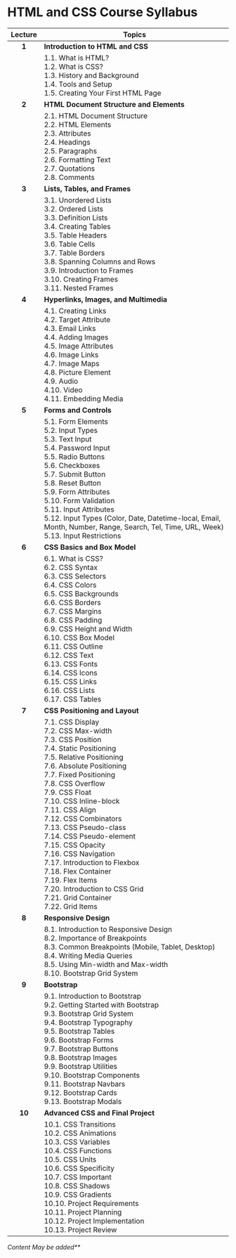 # HTML and CSS Course Syllabus

| Lecture | Topics                                                                                                                                                                                                                                                                                                                                                                                                                                                                                                                                                |
| :-----: | ----------------------------------------------------------------------------------------------------------------------------------------------------------------------------------------------------------------------------------------------------------------------------------------------------------------------------------------------------------------------------------------------------------------------------------------------------------------------------------------------------------------------------------------------------- |
|  **1**  | **Introduction to HTML and CSS**                                                                                                                                                                                                                                                                                                                                                                                                                                                                                                                      |
|         | 1.1. What is HTML?<br>1.2. What is CSS?<br>1.3. History and Background<br>1.4. Tools and Setup<br>1.5. Creating Your First HTML Page                                                                                                                                                                                                                                                                                                                                                                                                                  |
|  **2**  | **HTML Document Structure and Elements**                                                                                                                                                                                                                                                                                                                                                                                                                                                                                                              |
|         | 2.1. HTML Document Structure<br>2.2. HTML Elements<br>2.3. Attributes<br>2.4. Headings<br>2.5. Paragraphs<br>2.6. Formatting Text<br>2.7. Quotations<br>2.8. Comments                                                                                                                                                                                                                                                                                                                                                                                 |
|  **3**  | **Lists, Tables, and Frames**                                                                                                                                                                                                                                                                                                                                                                                                                                                                                                                         |
|         | 3.1. Unordered Lists<br>3.2. Ordered Lists<br>3.3. Definition Lists<br>3.4. Creating Tables<br>3.5. Table Headers<br>3.6. Table Cells<br>3.7. Table Borders<br>3.8. Spanning Columns and Rows<br>3.9. Introduction to Frames<br>3.10. Creating Frames<br>3.11. Nested Frames                                                                                                                                                                                                                                                                          |
|  **4**  | **Hyperlinks, Images, and Multimedia**                                                                                                                                                                                                                                                                                                                                                                                                                                                                                                                |
|         | 4.1. Creating Links<br>4.2. Target Attribute<br>4.3. Email Links<br>4.4. Adding Images<br>4.5. Image Attributes<br>4.6. Image Links<br>4.7. Image Maps<br>4.8. Picture Element<br>4.9. Audio<br>4.10. Video<br>4.11. Embedding Media                                                                                                                                                                                                                                                                                                                  |
|  **5**  | **Forms and Controls**                                                                                                                                                                                                                                                                                                                                                                                                                                                                                                                                |
|         | 5.1. Form Elements<br>5.2. Input Types<br>5.3. Text Input<br>5.4. Password Input<br>5.5. Radio Buttons<br>5.6. Checkboxes<br>5.7. Submit Button<br>5.8. Reset Button<br>5.9. Form Attributes<br>5.10. Form Validation<br>5.11. Input Attributes<br>5.12. Input Types (Color, Date, Datetime-local, Email, Month, Number, Range, Search, Tel, Time, URL, Week)<br>5.13. Input Restrictions                                                                                                                                                             |
|  **6**  | **CSS Basics and Box Model**                                                                                                                                                                                                                                                                                                                                                                                                                                                                                                                          |
|         | 6.1. What is CSS?<br>6.2. CSS Syntax<br>6.3. CSS Selectors<br>6.4. CSS Colors<br>6.5. CSS Backgrounds<br>6.6. CSS Borders<br>6.7. CSS Margins<br>6.8. CSS Padding<br>6.9. CSS Height and Width<br>6.10. CSS Box Model<br>6.11. CSS Outline<br>6.12. CSS Text<br>6.13. CSS Fonts<br>6.14. CSS Icons<br>6.15. CSS Links<br>6.16. CSS Lists<br>6.17. CSS Tables                                                                                                                                                                                          |
|  **7**  | **CSS Positioning and Layout**                                                                                                                                                                                                                                                                                                                                                                                                                                                                                                                        |
|         | 7.1. CSS Display<br>7.2. CSS Max-width<br>7.3. CSS Position<br>7.4. Static Positioning<br>7.5. Relative Positioning<br>7.6. Absolute Positioning<br>7.7. Fixed Positioning<br>7.8. CSS Overflow<br>7.9. CSS Float<br>7.10. CSS Inline-block<br>7.11. CSS Align<br>7.12. CSS Combinators<br>7.13. CSS Pseudo-class<br>7.14. CSS Pseudo-element<br>7.15. CSS Opacity<br>7.16. CSS Navigation<br>7.17. Introduction to Flexbox<br>7.18. Flex Container<br>7.19. Flex Items<br>7.20. Introduction to CSS Grid<br>7.21. Grid Container<br>7.22. Grid Items |
|  **8**  | **Responsive Design**                                                                                                                                                                                                                                                                                                                                                                                                                                                                                                                                 |
|         | 8.1. Introduction to Responsive Design<br>8.2. Importance of Breakpoints<br>8.3. Common Breakpoints (Mobile, Tablet, Desktop)<br>8.4. Writing Media Queries<br>8.5. Using Min-width and Max-width<br>8.10. Bootstrap Grid System                                                                                                                                                                                                                                                                                                                      |
|  **9**  | **Bootstrap**                                                                                                                                                                                                                                                                                                                                                                                                                                                                                                                                         |
|         | 9.1. Introduction to Bootstrap<br>9.2. Getting Started with Bootstrap<br>9.3. Bootstrap Grid System<br>9.4. Bootstrap Typography<br>9.5. Bootstrap Tables<br>9.6. Bootstrap Forms<br>9.7. Bootstrap Buttons<br>9.8. Bootstrap Images<br>9.9. Bootstrap Utilities<br>9.10. Bootstrap Components<br>9.11. Bootstrap Navbars<br>9.12. Bootstrap Cards<br>9.13. Bootstrap Modals                                                                                                                                                                          |
| **10**  | **Advanced CSS and Final Project**                                                                                                                                                                                                                                                                                                                                                                                                                                                                                                                    |
|         | 10.1. CSS Transitions<br>10.2. CSS Animations<br>10.3. CSS Variables<br>10.4. CSS Functions<br>10.5. CSS Units<br>10.6. CSS Specificity<br>10.7. CSS Important<br>10.8. CSS Shadows<br>10.9. CSS Gradients<br>10.10. Project Requirements<br>10.11. Project Planning<br>10.12. Project Implementation<br>10.13. Project Review                                                                                                                                                                                                                        |

<i>Content May be added\*\*
